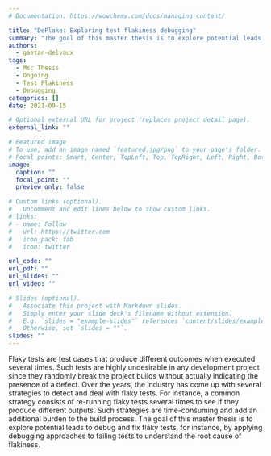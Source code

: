 ```yaml
---
# Documentation: https://wowchemy.com/docs/managing-content/

title: "DeFlake: Exploring test flakiness debugging"
summary: "The goal of this master thesis is to explore potential leads to debug and fix flaky tests, producing different outcomes when executed several times, by applying debugging approaches to failing tests to understand the root cause of flakiness."
authors:
  - gaetan-delvaux
tags:
  - Msc Thesis
  - Ongoing
  - Test Flakiness
  - Debugging
categories: []
date: 2021-09-15

# Optional external URL for project (replaces project detail page).
external_link: ""

# Featured image
# To use, add an image named `featured.jpg/png` to your page's folder.
# Focal points: Smart, Center, TopLeft, Top, TopRight, Left, Right, BottomLeft, Bottom, BottomRight.
image:
  caption: ""
  focal_point: ""
  preview_only: false

# Custom links (optional).
#   Uncomment and edit lines below to show custom links.
# links:
# - name: Follow
#   url: https://twitter.com
#   icon_pack: fab
#   icon: twitter

url_code: ""
url_pdf: ""
url_slides: ""
url_video: ""

# Slides (optional).
#   Associate this project with Markdown slides.
#   Simply enter your slide deck's filename without extension.
#   E.g. `slides = "example-slides"` references `content/slides/example-slides.md`.
#   Otherwise, set `slides = ""`.
slides: ""
---
```


Flaky tests are test cases that produce different outcomes when executed several times. Such tests are highly undesirable in any development project since they randomly break the project builds without actually indicating the presence of a defect. Over the years, the industry has come up with several strategies to detect and deal with flaky tests. For instance, a common strategy consists of re-running flaky tests several times to see if they produce different outputs. Such strategies are time-consuming and add an additional burden to the build process.
The goal of this master thesis is to explore potential leads to debug and fix flaky tests, for instance, by applying debugging approaches to failing tests to understand the root cause of flakiness.
